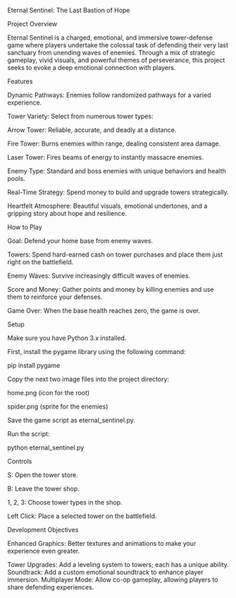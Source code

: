 
Eternal Sentinel: The Last Bastion of Hope

Project Overview

Eternal Sentinel is a charged, emotional, and immersive tower-defense game where players undertake the colossal task of defending their very last sanctuary from unending waves of enemies. Through a mix of strategic gameplay, vivid visuals, and powerful themes of perseverance, this project seeks to evoke a deep emotional connection with players.

Features

Dynamic Pathways: Enemies follow randomized pathways for a varied experience.

Tower Variety: Select from numerous tower types:

Arrow Tower: Reliable, accurate, and deadly at a distance.

Fire Tower: Burns enemies within range, dealing consistent area damage.

Laser Tower: Fires beams of energy to instantly massacre enemies.

Enemy Type: Standard and boss enemies with unique behaviors and health pools.

Real-Time Strategy: Spend money to build and upgrade towers strategically.

Heartfelt Atmosphere: Beautiful visuals, emotional undertones, and a gripping story about hope and resilience.

How to Play

Goal: Defend your home base from enemy waves.

Towers: Spend hard-earned cash on tower purchases and place them just right on the battlefield.

Enemy Waves: Survive increasingly difficult waves of enemies.

Score and Money: Gather points and money by killing enemies and use them to reinforce your defenses.

Game Over: When the base health reaches zero, the game is over.

Setup

Make sure you have Python 3.x installed.

First, install the pygame library using the following command:

pip install pygame

Copy the next two image files into the project directory:

home.png (icon for the root)

spider.png (sprite for the enemies)

Save the game script as eternal_sentinel.py.

Run the script:

python eternal_sentinel.py

Controls

S: Open the tower store.

B: Leave the tower shop.

1, 2, 3: Choose tower types in the shop.

Left Click: Place a selected tower on the battlefield.

Development Objectives

Enhanced Graphics: Better textures and animations to make your experience even greater.

Tower Upgrades: Add a leveling system to towers; each has a unique ability. Soundtrack: Add a custom emotional soundtrack to enhance player immersion. Multiplayer Mode: Allow co-op gameplay, allowing players to share defending experiences.
